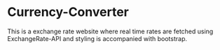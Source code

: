 # Currency-Converter
<p style="bold"> This is a exchange rate website where real time rates are fetched using ExchangeRate-API and styling is accompanied with bootstrap.</p>
